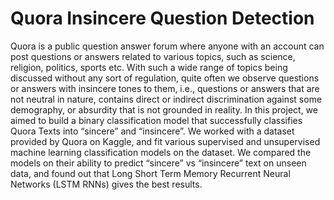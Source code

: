 # Quora Insincere Question Detection

Quora is a public question answer forum where anyone with an account can post questions or answers related to various topics, 
such as science, religion, politics, sports etc. With such a wide range of topics being discussed without any sort of 
regulation, quite often we observe questions or answers with insincere tones to them, i.e., questions or answers that 
are not neutral in nature, contains direct or indirect discrimination against some demography, or absurdity that is not 
grounded in reality. In this project, we aimed to build a binary classification model that successfully classifies 
Quora Texts into “sincere” and “insincere”. We worked with a dataset provided by Quora on Kaggle, and fit various 
supervised and unsupervised machine learning classification models on the dataset. We compared the models on their ability 
to predict “sincere” vs “insincere” text on unseen data, and found out that Long Short Term Memory Recurrent Neural Networks
(LSTM RNNs) gives the best results.
